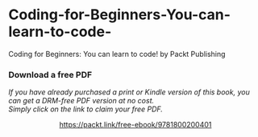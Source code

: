 # Coding-for-Beginners-You-can-learn-to-code-
Coding for Beginners: You can learn to code! by Packt Publishing
### Download a free PDF

 <i>If you have already purchased a print or Kindle version of this book, you can get a DRM-free PDF version at no cost.<br>Simply click on the link to claim your free PDF.</i>
<p align="center"> <a href="https://packt.link/free-ebook/9781800200401">https://packt.link/free-ebook/9781800200401 </a> </p>